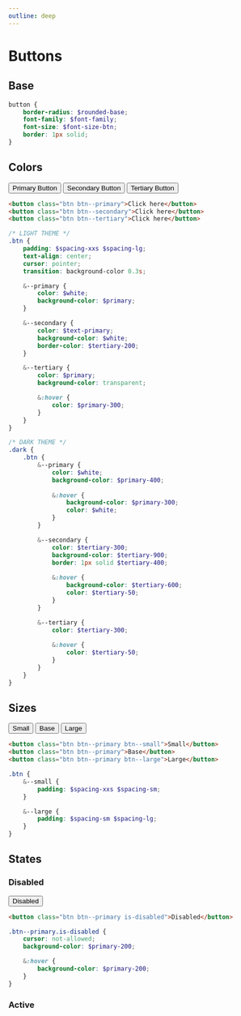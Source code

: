 ```yaml
---
outline: deep
---
```


<style>
    @import './../../dist/css/main.css'
</style>

# Buttons

## Base

```SCSS
button {
    border-radius: $rounded-base;
    font-family: $font-family;
    font-size: $font-size-btn;
    border: 1px solid;
}
```

## Colors

<div>
<button class="btn btn--primary">Primary Button</button>
<button class="btn btn--secondary">Secondary Button</button>
<button class="btn btn--tertiary">Tertiary Button</button>
</div>

```HTML
<button class="btn btn--primary">Click here</button>
<button class="btn btn--secondary">Click here</button>
<button class="btn btn--tertiary">Click here</button>
```

```SCSS
/* LIGHT THEME */
.btn {
    padding: $spacing-xxs $spacing-lg;
    text-align: center;
    cursor: pointer;
    transition: background-color 0.3s;

    &--primary {
        color: $white;
        background-color: $primary;
    }

    &--secondary {
        color: $text-primary;
        background-color: $white;
        border-color: $tertiary-200;
    }

    &--tertiary {
        color: $primary;
        background-color: transparent;

        &:hover {
            color: $primary-300;
        }
    }
}

/* DARK THEME */
.dark {
    .btn {
        &--primary {
            color: $white;
            background-color: $primary-400;
    
            &:hover {
                background-color: $primary-300;
                color: $white;
            }
        }

        &--secondary {
            color: $tertiary-300;
            background-color: $tertiary-900;
            border: 1px solid $tertiary-400;
    
            &:hover {
                background-color: $tertiary-600;
                color: $tertiary-50;
            }
        }

        &--tertiary {
            color: $tertiary-300;
    
            &:hover {
                color: $tertiary-50;
            }
        }
    }
}
```

## Sizes

<div>
<button class="btn btn--primary btn--small">Small</button>
<button class="btn btn--primary">Base</button>
<button class="btn btn--primary btn--large">Large</button>
</div>

```HTML
<button class="btn btn--primary btn--small">Small</button>
<button class="btn btn--primary">Base</button>
<button class="btn btn--primary btn--large">Large</button>
```

```SCSS
.btn {
    &--small {
        padding: $spacing-xxs $spacing-sm;
    }

    &--large {
        padding: $spacing-sm $spacing-lg;
    }
}
```

## States

### Disabled

<button class="btn btn--primary is-disabled">Disabled</button>

```HTML
<button class="btn btn--primary is-disabled">Disabled</button>
```

```SCSS
.btn--primary.is-disabled {
    cursor: not-allowed;
    background-color: $primary-200;

    &:hover {
        background-color: $primary-200;
    }
}
```

### Active

